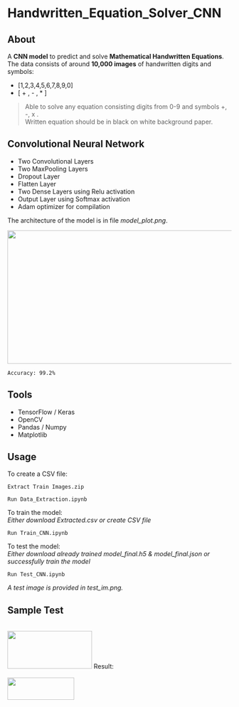 # Handwritten_Equation_Solver_CNN
## About
A **CNN model** to predict and solve **Mathematical Handwritten Equations**. The data consists of around **10,000 images** of handwritten digits and symbols:
- [1,2,3,4,5,6,7,8,9,0]
- [ + , - , * ]

> Able to solve any equation consisting digits from 0-9 and symbols +, -, x . <br />
> Written equation should be in black on white background paper.

## Convolutional Neural Network
- Two Convolutional Layers
- Two MaxPooling Layers
- Dropout Layer
- Flatten Layer
- Two Dense Layers using Relu activation
- Output Layer using Softmax activation
- Adam optimizer for compilation

The architecture of the model is in file *model_plot.png*.<br />

<img src="https://i.ibb.co/JsyRqFJ/Capture1.png" width="600" height="300"><br />

```
Accuracy: 99.2%
```

## Tools
- TensorFlow / Keras
- OpenCV
- Pandas / Numpy
- Matplotlib

## Usage
To create a CSV file:
```
Extract Train Images.zip
```
```
Run Data_Extraction.ipynb
```
To train the model: <br />
*Either download Extracted.csv or create CSV file*
```
Run Train_CNN.ipynb
```
To test the model: <br />
*Either download already trained model_final.h5 & model_final.json or successfully train the model*
```
Run Test_CNN.ipynb
```
*A test image is provided in test_im.png.*

## Sample Test
<br />
<img src="https://i.ibb.co/s6Lnpb0/test-im.png" width="190" height="85">
Result:<br /> <br />
<img src="https://i.ibb.co/fxRFbHG/Capture3.png" width="150" height="50"><br />
